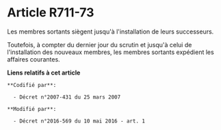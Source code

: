 # Article R711-73

Les membres sortants siègent jusqu'à l'installation de leurs successeurs.

Toutefois, à compter du dernier jour du scrutin et jusqu'à celui de l'installation des nouveaux membres, les membres sortants
expédient les affaires courantes.

**Liens relatifs à cet article**

	**Codifié par**:

	  - Décret n°2007-431 du 25 mars 2007

	**Modifié par**:

	  - Décret n°2016-569 du 10 mai 2016 - art. 1
